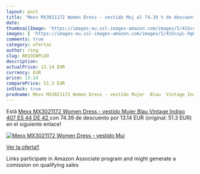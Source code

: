```yaml
---
layout: post
title: 'Mexx MX3021172 Women Dress - vestido Muj al 74.39 % de descuento'
date: 
thumbnailImage: 'https://images-eu.ssl-images-amazon.com/images/I/41ScuyL-9gL._SL200_.jpg'
images: [ 'https://images-eu.ssl-images-amazon.com/images/I/41ScuyL-9gL._SL200_.jpg' ]
comments: true
category: ofertas
author: ring
slug: B019IWPLUO
description:
actualPrice: 13.14 EUR
currency: EUR
price: 13.14
comparePrice: 51.3 EUR
inStock: true
prodname: Mexx MX3021172 Women Dress - vestido Mujer  Blau  Vintage Indigo 407   ES 44  DE 42 
---
```


Está [Mexx MX3021172 Women Dress - vestido Mujer  Blau  Vintage Indigo 407   ES 44  DE 42 ](https://www.amazon.es/dp/B019IWPLUO/?tag=tolees-21) con 74.39 de descuento por 13.14 EUR (original: 51.3 EUR) en el siguiente enlace!

[![Mexx MX3021172 Women Dress - vestido Muj](https://images-eu.ssl-images-amazon.com/images/I/41ScuyL-9gL._SL200_.jpg)](https://www.amazon.es/dp/B019IWPLUO/?tag=tolees-21)

[Ver la oferta!!](https://www.amazon.es/dp/B019IWPLUO/?tag=tolees-21)

Links participate in Amazon Associate program and might generate a comission on qualifying sales


